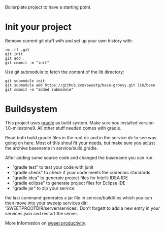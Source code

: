 Boilerplate project to have a starting point.

# Init your project

Remove current git stuff with and set up your own history with:

    rm -rf .git
    git init
    git add .
    git commit -m "init"

Use git submodule to fetch the content of the lib directory:

    git submodule init
    git submodule add https://github.com/sweetp/base-groovy.git lib/base
    git commit -m "added submodule"

# Buildsystem

This project uses [gradle](http://gradle.org) as build system. Make sure
you installed version 1.0-milestone9. All other stuff needed comes with
gradle.

Read both build.gradle files in the root dir and in the service dir
to see was going on here. Most of this shoul fit your needs, but make sure
you adjust the archive basename in service/build.gradle.

After adding some source code and changed the basename you can run:

* "gradle test" to test your code with junit
* "gradle check" to check if your code meets the codenarc standards
* "gradle idea" to generate project files for Intellij IDEA IDE
* "gradle eclipse" to generate project files for Eclipse IDE
* "gradle jar" to zip your service

the last command generates a jar file in service/build/libs which
you can then move into your sweetp services dir:
'SWEETPROOTDIR/server/services'.
Don't forgett to add a new entry in your services.json and restart the server.

More Information on [sweet productivity](http://sweet-productivity.com).

